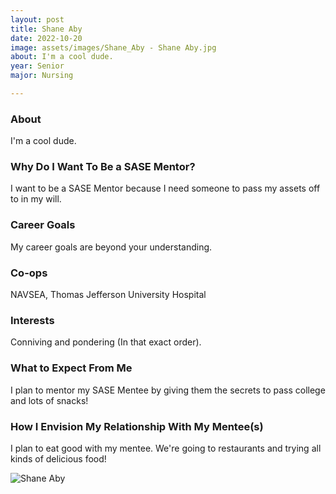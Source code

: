 ```yaml
---
layout: post
title: Shane Aby 
date: 2022-10-20
image: assets/images/Shane_Aby - Shane Aby.jpg
about: I'm a cool dude.
year: Senior
major: Nursing

---
```


### About

I'm a cool dude.

### Why Do I Want To Be a SASE Mentor?

I want to be a SASE Mentor because I need someone to pass my assets off to in my will.

### Career Goals

My career goals are beyond your understanding.

### Co-ops

NAVSEA, Thomas Jefferson University Hospital

### Interests

Conniving and pondering (In that exact order). 

### What to Expect From Me

I plan to mentor my SASE Mentee by giving them the secrets to pass college and lots of snacks!

### How I Envision My Relationship With My Mentee(s) 

I plan to eat good with my mentee. We're going to restaurants and trying all kinds of delicious food!

<div class="text-center my-5">
    <img src="https://sase-drexel.github.io/mentorship-2021/assets/images/Shane_Aby - Shane Aby.jpg" alt="Shane Aby" class="rounded post-img" />
</div>
